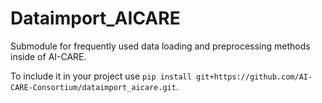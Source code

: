 # Dataimport_AICARE

Submodule for frequently used data loading and preprocessing methods inside of AI-CARE.

To include it in your project use ```pip install git+https://github.com/AI-CARE-Consortium/dataimport_aicare.git```.
